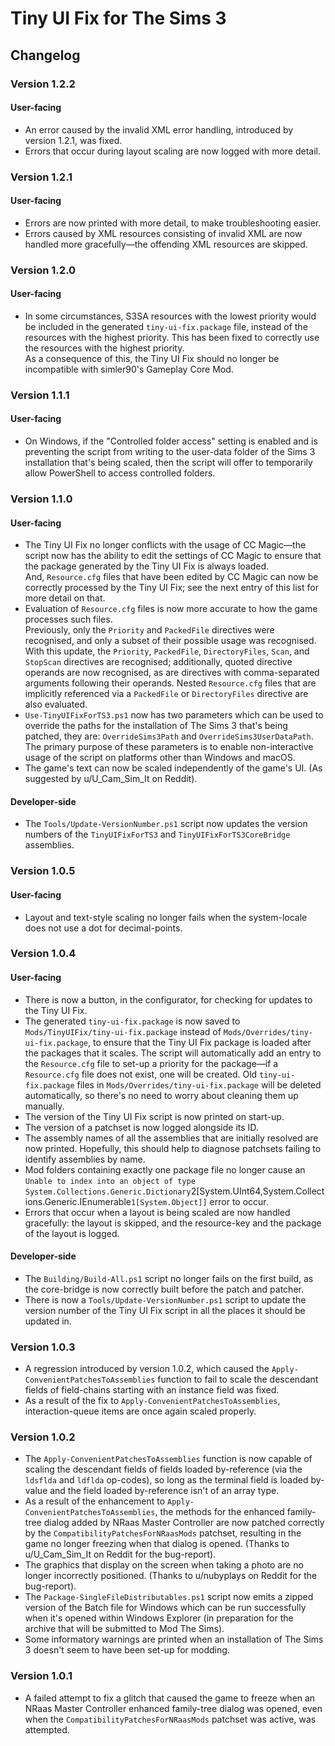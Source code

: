 # Tiny UI Fix for The Sims 3

## Changelog

### Version 1.2.2

#### User-facing

- An error caused by the invalid XML error handling, introduced by version 1.2.1, was fixed.
- Errors that occur during layout scaling are now logged with more detail.

### Version 1.2.1

#### User-facing

- Errors are now printed with more detail, to make troubleshooting easier.
- Errors caused by XML resources consisting of invalid XML are now handled more gracefully—the offending XML resources are skipped.

### Version 1.2.0

#### User-facing

- In some circumstances, S3SA resources with the lowest priority would be included in the generated `tiny-ui-fix.package` file, instead of the resources with the highest priority.
This has been fixed to correctly use the resources with the highest priority. \
As a consequence of this, the Tiny UI Fix should no longer be incompatible with simler90's Gameplay Core Mod.

### Version 1.1.1

#### User-facing

- On Windows, if the "Controlled folder access" setting is enabled and is preventing the script from writing to the user-data folder of the Sims 3 installation that's being scaled, then the script will offer to temporarily allow PowerShell to access controlled folders.

### Version 1.1.0

#### User-facing

- The Tiny UI Fix no longer conflicts with the usage of CC Magic—the script now has the ability to edit the settings of CC Magic to ensure that the package generated by the Tiny UI Fix is always loaded. \
And, `Resource.cfg` files that have been edited by CC Magic can now be correctly processed by the Tiny UI Fix; see the next entry of this list for more detail on that.
- Evaluation of `Resource.cfg` files is now more accurate to how the game processes such files. \
Previously, only the `Priority` and `PackedFile` directives were recognised, and only a subset of their possible usage was recognised. With this update, the `Priority`, `PackedFile`, `DirectoryFiles`, `Scan`, and `StopScan` directives are recognised; additionally, quoted directive operands are now recognised, as are directives with comma-separated arguments following their operands. Nested `Resource.cfg` files that are implicitly referenced via a `PackedFile` or `DirectoryFiles` directive are also evaluated.
- `Use-TinyUIFixForTS3.ps1` now has two parameters which can be used to override the paths for the installation of The Sims 3 that's being patched, they are: `OverrideSims3Path` and `OverrideSims3UserDataPath`. The primary purpose of these parameters is to enable non-interactive usage of the script on platforms other than Windows and macOS.
- The game's text can now be scaled independently of the game's UI. (As suggested by u/U_Cam_Sim_It on Reddit).

#### Developer-side

- The `Tools/Update-VersionNumber.ps1` script now updates the version numbers of the `TinyUIFixForTS3` and `TinyUIFixForTS3CoreBridge` assemblies.

### Version 1.0.5

#### User-facing

- Layout and text-style scaling no longer fails when the system-locale does not use a dot for decimal-points.

### Version 1.0.4

#### User-facing

- There is now a button, in the configurator, for checking for updates to the Tiny UI Fix.
- The generated `tiny-ui-fix.package` is now saved to `Mods/TinyUIFix/tiny-ui-fix.package` instead of `Mods/Overrides/tiny-ui-fix.package`, to ensure that the Tiny UI Fix package is loaded after the packages that it scales. The script will automatically add an entry to the `Resource.cfg` file to set-up a priority for the package—if a `Resource.cfg` file does not exist, one will be created. Old `tiny-ui-fix.package` files in `Mods/Overrides/tiny-ui-fix.package` will be deleted automatically, so there's no need to worry about cleaning them up manually.
- The version of the Tiny UI Fix script is now printed on start-up.
- The version of a patchset is now logged alongside its ID.
- The assembly names of all the assemblies that are initially resolved are now printed. Hopefully, this should help to diagnose patchsets failing to identify assemblies by name.
- Mod folders containing exactly one package file no longer cause an `Unable to index into an object of type System.Collections.Generic.Dictionary`2[System.UInt64,System.Collections.Generic.IEnumerable`1[System.Object]]` error to occur.
- Errors that occur when a layout is being scaled are now handled gracefully: the layout is skipped, and the resource-key and the package of the layout is logged.

#### Developer-side

- The `Building/Build-All.ps1` script no longer fails on the first build, as the core-bridge is now correctly built before the patch and patcher.
- There is now a `Tools/Update-VersionNumber.ps1` script to update the version number of the Tiny UI Fix script in all the places it should be updated in.

### Version 1.0.3

- A regression introduced by version 1.0.2, which caused the `Apply-ConvenientPatchesToAssemblies` function to fail to scale the descendant fields of field-chains starting with an instance field was fixed.
- As a result of the fix to `Apply-ConvenientPatchesToAssemblies`, interaction-queue items are once again scaled properly.

### Version 1.0.2

- The `Apply-ConvenientPatchesToAssemblies` function is now capable of scaling the descendant fields of fields loaded by-reference (via the `ldsflda` and `ldflda` op-codes), so long as the terminal field is loaded by-value and the field loaded by-reference isn't of an array type.
- As a result of the enhancement to `Apply-ConvenientPatchesToAssemblies`, the methods for the enhanced family-tree dialog added by NRaas Master Controller are now patched correctly by the `CompatibilityPatchesForNRaasMods` patchset, resulting in the game no longer freezing when that dialog is opened. (Thanks to u/U_Cam_Sim_It on Reddit for the bug-report).
- The graphics that display on the screen when taking a photo are no longer incorrectly positioned. (Thanks to u/nubyplays on Reddit for the bug-report).
- The `Package-SingleFileDistributables.ps1` script now emits a zipped version of the Batch file for Windows which can be run successfully when it's opened within Windows Explorer (in preparation for the archive that will be submitted to Mod The Sims).
- Some informatory warnings are printed when an installation of The Sims 3 doesn't seem to have been set-up for modding.

### Version 1.0.1

* A failed attempt to fix a glitch that caused the game to freeze when an NRaas Master Controller enhanced family-tree dialog was opened, even when the `CompatibilityPatchesForNRaasMods` patchset was active, was attempted.

